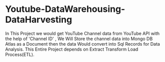 # Youtube-DataWarehousing-DataHarvesting
In This Project we would get YouTube Channel data from YouTube API with the help of 'Channel ID' , We Will Store the channel data into Mongo DB Atlas as a Document then the data Would convert into Sql Records for Data Analysis. This Entire Project depends on Extract Transform Load Process(ETL).
